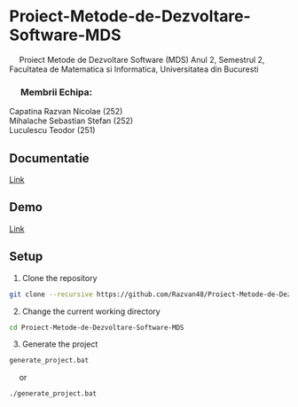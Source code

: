 ﻿# Proiect-Metode-de-Dezvoltare-Software-MDS

&emsp; Proiect Metode de Dezvoltare Software (MDS) Anul 2, Semestrul 2, Facultatea de Matematica si Informatica, Universitatea din Bucuresti <br/>

### &emsp; Membrii Echipa: <br/>
Capatina Razvan Nicolae ($252$) <br/> 
Mihalache Sebastian Stefan ($252$) <br/>
Luculescu Teodor ($251$) <br/>

## Documentatie
[Link](https://github.com/Razvan48/Proiect-Metode-de-Dezvoltare-Software-MDS/wiki)

## Demo
[Link](https://www.youtube.com/watch?v=Z8xyivNPW1I) 

## Setup
1. Clone the repository
```sh
git clone --recursive https://github.com/Razvan48/Proiect-Metode-de-Dezvoltare-Software-MDS
```

2. Change the current working directory
```sh
cd Proiect-Metode-de-Dezvoltare-Software-MDS
```

3. Generate the project
```sh
generate_project.bat
```
&emsp; or <br/>
```sh
./generate_project.bat
```
